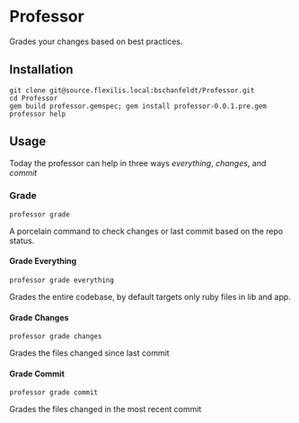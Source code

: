 # Professor

Grades your changes based on best practices.

## Installation

    git clone git@source.flexilis.local:bschanfeldt/Professor.git
    cd Professor
    gem build professor.gemspec; gem install professor-0.0.1.pre.gem
    professor help

## Usage

Today the professor can help in three ways _everything_, _changes_, and _commit_

### Grade

    professor grade

A porcelain command to check changes or last commit based on the repo status.

#### Grade Everything

    professor grade everything

Grades the entire codebase, by default targets only ruby files in lib and app.

#### Grade Changes

    professor grade changes

Grades the files changed since last commit

#### Grade Commit

    professor grade commit

Grades the files changed in the most recent commit
